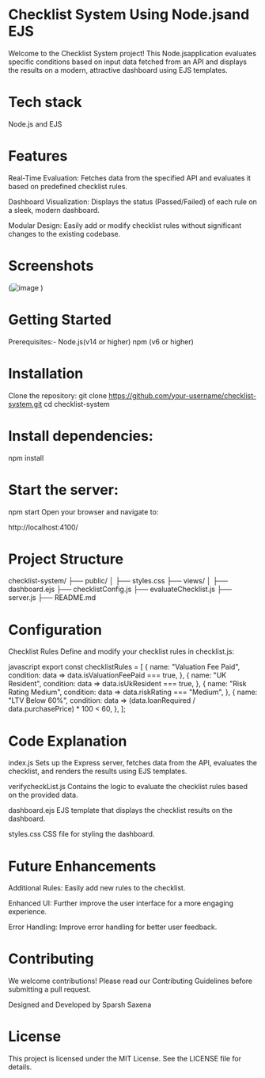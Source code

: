 # Checklist System Using Node.jsand EJS
Welcome to the Checklist System project! This Node.jsapplication evaluates specific conditions based on input data fetched from an API and displays the results on a modern, attractive dashboard using EJS templates.

# Tech stack
Node.js and EJS

# Features

  Real-Time Evaluation: Fetches data from the specified API and evaluates it based on predefined checklist rules.

  Dashboard Visualization: Displays the status (Passed/Failed) of each rule on a sleek, modern dashboard.

  Modular Design: Easily add or modify checklist rules without significant changes to the existing codebase.


# Screenshots
(![image](https://github.com/user-attachments/assets/990fd331-e214-4e57-939f-73a817a38622)
)

# Getting Started
Prerequisites:-
Node.js(v14 or higher)
npm (v6 or higher)

# Installation
Clone the repository:
git clone https://github.com/your-username/checklist-system.git
cd checklist-system

# Install dependencies:
npm install

# Start the server:
npm start
Open your browser and navigate to:

http://localhost:4100/

# Project Structure
checklist-system/
├── public/
│   ├── styles.css
├── views/
│   ├── dashboard.ejs
├── checklistConfig.js
├── evaluateChecklist.js
├── server.js
├── README.md

# Configuration
Checklist Rules
Define and modify your checklist rules in checklist.js:

javascript
export const checklistRules = [
  {
    name: "Valuation Fee Paid",
    condition: data => data.isValuationFeePaid === true,
  },
  {
    name: "UK Resident",
    condition: data => data.isUkResident === true,
  },
  {
    name: "Risk Rating Medium",
    condition: data => data.riskRating === "Medium",
  },
  {
    name: "LTV Below 60%",
    condition: data => (data.loanRequired / data.purchasePrice) * 100 < 60,
  },
];

# Code Explanation
index.js
Sets up the Express server, fetches data from the API, evaluates the checklist, and renders the results using EJS templates.

verifycheckList.js
Contains the logic to evaluate the checklist rules based on the provided data.

dashboard.ejs
EJS template that displays the checklist results on the dashboard.

styles.css
CSS file for styling the dashboard.

# Future Enhancements
Additional Rules: Easily add new rules to the checklist.

Enhanced UI: Further improve the user interface for a more engaging experience.

Error Handling: Improve error handling for better user feedback.

# Contributing
We welcome contributions! Please read our Contributing Guidelines before submitting a pull request.

Designed and Developed by Sparsh Saxena

# License
This project is licensed under the MIT License. See the LICENSE file for details.
